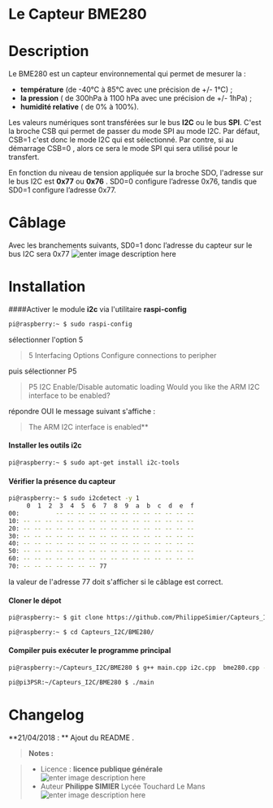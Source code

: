 ﻿# Le Capteur BME280

# Description
Le BME280 est un capteur environnemental qui permet de mesurer la : 

 - **température** (de -40°C à 85°C avec une précision de +/- 1°C) ;
 - **la pression**  ( de 300hPa à 1100 hPa avec une précision de +/- 1hPa) ;
 - **humidité relative** ( de 0% à 100%).

Les valeurs numériques sont transférées sur le bus **I2C** ou  le bus **SPI**. C'est la broche CSB qui permet de passer du mode SPI au mode I2C. Par défaut, CSB=1 c'est donc le mode I2C qui est sélectionné.  Par contre, si au démarrage CSB=0 , alors ce sera  le mode SPI qui sera utilisé pour le transfert.

En fonction du niveau de tension appliquée sur la broche SDO,  l'adresse sur le bus  I2C est **0x77** ou **0x76** .  SD0=0  configure l’adresse 0x76, tandis que  SD0=1 configure l’adresse  0x77.
 
# Câblage 
Avec les branchements suivants, SD0=1 donc l’adresse du capteur sur le bus I2C sera 0x77
 ![enter image description here](https://lh3.googleusercontent.com/-9JsXlER7GO4/Wts49f7SZwI/AAAAAAAANz0/4QEEwLxhirYxqE-pmtXO8pyPOVTlmNHhACLcBGAs/s0/shema-BME280.png "shema-BME280.png")

# Installation

####Activer le module **i2c** via l'utilitaire **raspi-config**

```bash
pi@raspberry:~ $ sudo raspi-config
```
sélectionner  l'option 5

> 5 Interfacing Options            Configure connections to peripher

puis sélectionner P5
>P5 I2C                           Enable/Disable automatic loading
> Would you like the ARM I2C interface to be enabled?

répondre OUI
le message suivant s'affiche : 
> The ARM I2C interface is enabled**

 
#### Installer les outils i2c 

```bash
pi@raspberry:~ $ sudo apt-get install i2c-tools
```
#### Vérifier la présence du capteur

```bash
pi@raspberry:~ $ sudo i2cdetect -y 1
     0  1  2  3  4  5  6  7  8  9  a  b  c  d  e  f
00:          -- -- -- -- -- -- -- -- -- -- -- -- --
10: -- -- -- -- -- -- -- -- -- -- -- -- -- -- -- --
20: -- -- -- -- -- -- -- -- -- -- -- -- -- -- -- --
30: -- -- -- -- -- -- -- -- -- -- -- -- -- -- -- --
40: -- -- -- -- -- -- -- -- -- -- -- -- -- -- -- --
50: -- -- -- -- -- -- -- -- -- -- -- -- -- -- -- --
60: -- -- -- -- -- -- -- -- -- -- -- -- -- -- -- --
70: -- -- -- -- -- -- -- 77
```
la valeur de l'adresse 77 doit s'afficher si le câblage est correct.

#### Cloner le dépot

```bash
pi@raspberry:~ $ git clone https://github.com/PhilippeSimier/Capteurs_I2C.git

pi@raspberry:~ $ cd Capteurs_I2C/BME280/
```
#### Compiler puis exécuter le programme principal

```bash
pi@raspberry:~/Capteurs_I2C/BME280 $ g++ main.cpp i2c.cpp  bme280.cpp -o main

pi@pi3PSR:~/Capteurs_I2C/BME280 $ ./main
```

# Changelog

 **21/04/2018 : ** Ajout du README . 

> **Notes :**


> - Licence : **licence publique générale** ![enter image description here](https://img.shields.io/badge/licence-GPL-green.svg)
> - Auteur **Philippe SIMIER** Lycée Touchard Le Mans
>  ![enter image description here](https://img.shields.io/badge/built-passing-green.svg)
<!-- TOOLBOX 

Génération des badges : https://shields.io/
Génération de ce fichier : https://stackedit.io/editor#


